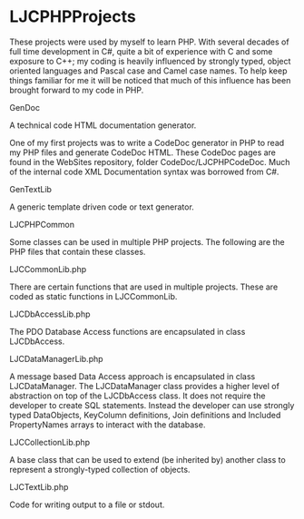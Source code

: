 # LJCPHPProjects
These projects were used by myself to learn PHP. With several decades of full time development in C#, quite a bit of experience
with C and some exposure to C++; my coding is heavily influenced by strongly typed, object oriented languages and Pascal case
and Camel case names. To help keep things familiar for me it will be noticed that much of this influence has been brought forward
to my code in PHP.

GenDoc

A technical code HTML documentation generator.

One of my first projects was to write a CodeDoc generator in PHP to read my PHP files and generate CodeDoc HTML. These CodeDoc
pages are found in the WebSites repository, folder CodeDoc/LJCPHPCodeDoc. Much of the internal code XML Documentation syntax was
borrowed from C#.

GenTextLib

A generic template driven code or text generator.

LJCPHPCommon

Some classes can be used in multiple PHP projects. The following are the PHP files that contain these classes.

LJCCommonLib.php

There are certain functions that are used in multiple projects. These are coded as static functions in LJCCommonLib.

LJCDbAccessLib.php

The PDO Database Access functions are encapsulated in class LJCDbAccess.

LJCDataManagerLib.php

A message based Data Access approach is encapsulated in class LJCDataManager. The LJCDataManager class provides a higher level of
abstraction on top of the LJCDbAccess class. It does not require the developer to create SQL statements. Instead the developer
can use strongly typed DataObjects, KeyColumn definitions, Join definitions and Included PropertyNames arrays to interact with
the database.

LJCCollectionLib.php

A base class that can be used to extend (be inherited by) another class to represent a strongly-typed collection of objects.

LJCTextLib.php

Code for writing output to a file or stdout.
